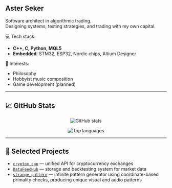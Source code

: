 ## Aster Seker

Software architect in algorithmic trading.  
Designing systems, testing strategies, and trading with my own capital.

💻 Tech stack:
- **C++, C, Python, MQL5**
- **Embedded**: STM32, ESP32, Nordic chips, Altium Designer

🎯 Interests:
- Philosophy
- Hobbyist music composition
- Game development (planned)

---

## 📈 GitHub Stats

<p align="center">
  <img src="https://github-readme-stats.vercel.app/api?username=NewYaroslav&show_icons=true&theme=dark&hide_title=true" alt="GitHub stats">
</p>

<p align="center">
  <img src="https://github-readme-stats.vercel.app/api/top-langs/?username=NewYaroslav&layout=compact&theme=dark" alt="Top languages">
</p>

---

## 🔧 Selected Projects

- [`cryptox_cpp`](https://github.com/NewYaroslav/cryptox_cpp) — unified API for cryptocurrency exchanges  
- [`DataFeedHub`](https://github.com/NewYaroslav/DataFeedHub) — storage and backtesting system for market data  
- [`strange_pattern`](https://github.com/NewYaroslav/strange_pattern) — infinite pattern generator using coordinate-based primality checks, producing unique visual and audio patterns
